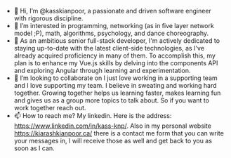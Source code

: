 - 👋 Hi, I’m @kasskianpoor, a passionate and driven software engineer with rigorous discipline.
- 👀 I’m interested in programming, networking (as in five layer network model ;P), math, algorithms, psychology, and dance choreography. 
- 🌱 As an ambitious senior full-stack developer, I'm actively dedicated to staying up-to-date with the latest client-side technologies, as I've already acquired proficiency in many of them. To accomplish this, my plan is to enhance my Vue.js skills by delving into the components API and exploring Angular through learning and experimentation.
- 💞️ I’m looking to collaborate on I just love working in a supporting team and I love supporting my team. I believe in sweating and working hard together. Growing together helps us learning faster, makes learning fun and gives us as a group more topics to talk about. So if you want to work together reach out. 
- 📫 How to reach me? My linkedin. Here is the address: https://www.linkedin.com/in/kass-knp/. Also in my personal website https://kiarashkianpoor.ca/ there is a contact me form that you can write your messages in, I will receive those as well and get back to you as soon as I can.

<!---
kasskianpoor/kasskianpoor is a ✨ special ✨ repository because its `README.md` (this file) appears on your GitHub profile.
You can click the Preview link to take a look at your changes.
--->
